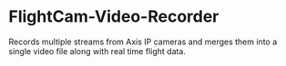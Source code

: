 # FlightCam-Video-Recorder
Records multiple streams from Axis IP cameras and merges them into a single video file along with real time flight data.
